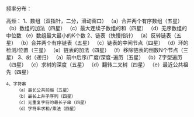 频率分布：

高频：
    1、数组（双指针，二分，滑动窗口）
        （a）合并两个有序数组（五星）
        （b）数组的加法（四星）
        （c）最大连续子数组的和（四星）
        （d）无序数组的中位数
        （e）数组最大最小的K个数
    2、链表（快慢指针）
        （a）反转链表（五星）
        （b）合并两个有序链表（五星）
        （c）链表的中间节点（四星）
        （d）环的检测/位置（三星）
        （e）链表的加法（四星）
        （f）移除链表的倒数N个节点（三星）
    3、树（递归）
        （a）前中后序/广度/深度-遍历（五星）
        （b）Z字型遍历（四星）
        （c）求树的深度（五星）
        （d）翻转二叉树（四星）
        （e）最近公共祖先（四星）

    4、字符串
        （a）最长公共前缀（五星）
        （b）最长上升子序列（四星）
        （c）无重复字符的最长子串（四星）
        （d）字符串求和/乘法（四星）
